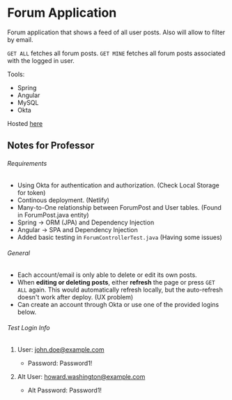 # Forum Application

Forum application that shows a feed of all user posts. Also will allow to filter by email.

`GET ALL` fetches all forum posts.
`GET MINE` fetches all forum posts associated with the logged in user.

Tools:
- Spring
- Angular
- MySQL
- Okta

Hosted [here](https://forum-app-586.netlify.com/)


## Notes for Professor
###### Requirements
- Using Okta for authentication and authorization. (Check Local Storage for token)
- Continous deployment. (Netlify)
- Many-to-One relationship between ForumPost and User tables. (Found in ForumPost.java entity)
- Spring -> ORM (JPA) and Dependency Injection
- Angular -> SPA and Dependency Injection
- Added basic testing in `ForumControllerTest.java` (Having some issues)


###### General
- Each account/email is only able to delete or edit its own posts.
- When **editing or deleting posts**, either **refresh** the page or press `GET ALL` again. This would automatically refresh locally, but the auto-refresh doesn't work after deploy. (UX problem)
- Can create an account through Okta or use one of the provided logins below.


###### Test Login Info

1. User: john.doe@example.com
   - Password: Password1!

2. Alt User: howard.washington@example.com
   - Alt Password: Password1!
